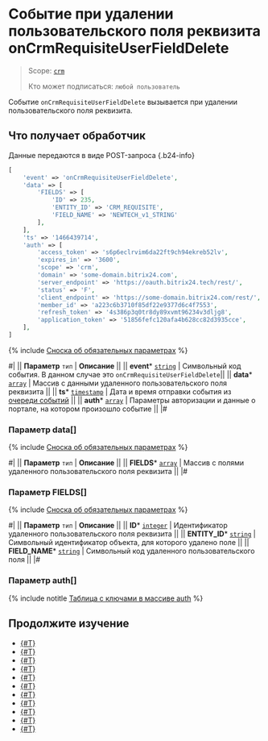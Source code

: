 # Событие при удалении пользовательского поля реквизита onCrmRequisiteUserFieldDelete

> Scope: [`crm`](../../../scopes/permissions.md)
>
> Кто может подписаться: `любой пользователь`

Событие `onCrmRequisiteUserFieldDelete` вызывается при удалении пользовательского поля реквизита.

## Что получает обработчик

Данные передаются в виде POST-запроса {.b24-info}

```php
[
    'event' => 'onCrmRequisiteUserFieldDelete',
    'data' => [
        'FIELDS' => [
            'ID' => 235,
            'ENTITY_ID' => 'CRM_REQUISITE',
            'FIELD_NAME' => 'NEWTECH_v1_STRING'
        ],
    ],
    'ts' => '1466439714',
    'auth' => [
        'access_token' => 's6p6eclrvim6da22ft9ch94ekreb52lv',
        'expires_in' => '3600',
        'scope' => 'crm',
        'domain' => 'some-domain.bitrix24.com',
        'server_endpoint' => 'https://oauth.bitrix24.tech/rest/',
        'status' => 'F',
        'client_endpoint' => 'https://some-domain.bitrix24.com/rest/',
        'member_id' => 'a223c6b3710f85df22e9377d6c4f7553',
        'refresh_token' => '4s386p3q0tr8dy89xvmt96234v3dljg8',
        'application_token' => '51856fefc120afa4b628cc82d3935cce',
    ],
]
```

{% include [Сноска об обязательных параметрах](../../../../_includes/required.md) %}

#|
|| **Параметр**
`тип` | **Описание** ||
|| **event***
[`string`](../../../data-types.md) | Символьный код события. В данном случае это `onCrmRequisiteUserFieldDelete`||
|| **data***
[`array`](../../../data-types.md) | Массив с данными удаленного пользовательского поля реквизита ||
|| **ts***
[`timestamp`](../../../data-types.md) | Дата и время отправки события из [очереди событий](../../../events/index.md) ||
|| **auth***
[`array`](../../../data-types.md) | Параметры авторизации и данные о портале, на котором произошло событие ||
|#

### Параметр data[]

{% include [Сноска об обязательных параметрах](../../../../_includes/required.md) %}

#|
|| **Параметр**
`тип` | **Описание** ||
|| **FIELDS***
[`array`](../../../data-types.md) | Массив с полями удаленного пользовательского поля реквизита ||
|#

### Параметр FIELDS[]

{% include [Сноска об обязательных параметрах](../../../../_includes/required.md) %}

#|
|| **Параметр**
`тип` | **Описание** ||
|| **ID***
[`integer`](../../../data-types.md) | Идентификатор удаленного пользовательского поля реквизита ||
|| **ENTITY_ID***
[`string`](../../../data-types.md) | Символьный идентификатор объекта, для которого удалено поле ||
|| **FIELD_NAME***
[`string`](../../../data-types.md) | Символьный код удаленного пользовательского поля ||
|#

### Параметр auth[]

{% include notitle [Таблица с ключами в массиве auth](../../../../_includes/auth-params-in-events.md) %}

## Продолжите изучение

- [{#T}](./on-crm-address-register.md)
- [{#T}](./on-crm-address-unregister.md)
- [{#T}](./on-crm-requisite-add.md)
- [{#T}](./on-crm-requisite-update.md)
- [{#T}](./on-crm-requisite-delete.md)
- [{#T}](./on-crm-requisite-user-field-add.md)
- [{#T}](./on-crm-requisite-user-field-set-enum-values.md)
- [{#T}](./on-crm-requisite-user-field-update.md)
- [{#T}](./on-crm-bank-detail-add.md)
- [{#T}](./on-crm-bank-detail-update.md)
- [{#T}](./on-crm-bank-detail-delete.md)
